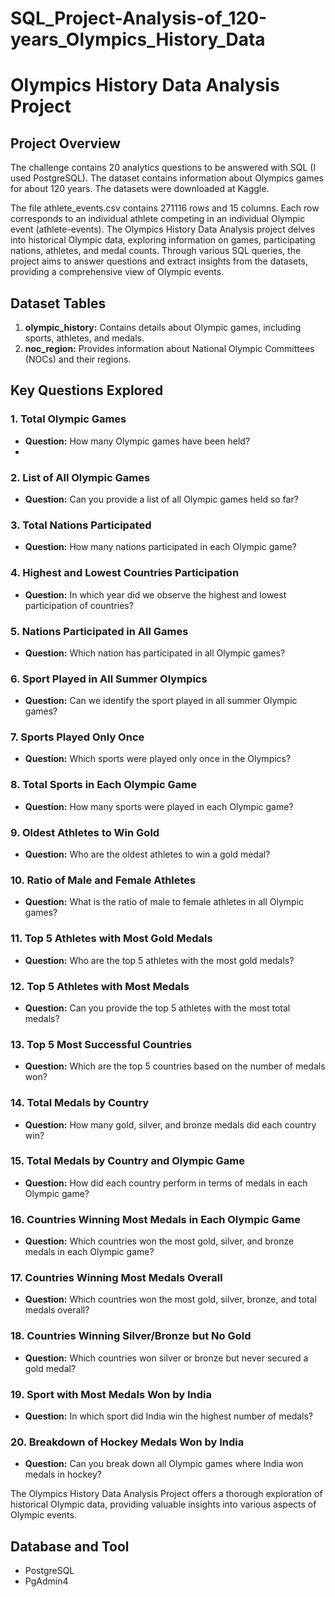 # SQL_Project-Analysis-of_120-years_Olympics_History_Data
# Olympics History Data Analysis Project

## Project Overview
The challenge contains 20 analytics questions to be answered with SQL (I used PostgreSQL). The dataset contains information about Olympics games for about 120 years. The datasets were downloaded at Kaggle.

The file athlete_events.csv contains 271116 rows and 15 columns. Each row corresponds to an individual athlete competing in an individual Olympic event (athlete-events). 
The Olympics History Data Analysis project delves into historical Olympic data, exploring information on games, participating nations, athletes, and medal counts. Through various SQL queries, the project aims to answer questions and extract insights from the datasets, providing a comprehensive view of Olympic events.

## Dataset Tables
1. **olympic_history:** Contains details about Olympic games, including sports, athletes, and medals.
2. **noc_region:** Provides information about National Olympic Committees (NOCs) and their regions.

## Key Questions Explored

### 1. Total Olympic Games
- **Question:** How many Olympic games have been held?
- 

### 2. List of All Olympic Games
- **Question:** Can you provide a list of all Olympic games held so far?

### 3. Total Nations Participated
- **Question:** How many nations participated in each Olympic game?

### 4. Highest and Lowest Countries Participation
- **Question:** In which year did we observe the highest and lowest participation of countries?

### 5. Nations Participated in All Games
- **Question:** Which nation has participated in all Olympic games?

### 6. Sport Played in All Summer Olympics
- **Question:** Can we identify the sport played in all summer Olympic games?

### 7. Sports Played Only Once
- **Question:** Which sports were played only once in the Olympics?

### 8. Total Sports in Each Olympic Game
- **Question:** How many sports were played in each Olympic game?

### 9. Oldest Athletes to Win Gold
- **Question:** Who are the oldest athletes to win a gold medal?

### 10. Ratio of Male and Female Athletes
- **Question:** What is the ratio of male to female athletes in all Olympic games?

### 11. Top 5 Athletes with Most Gold Medals
- **Question:** Who are the top 5 athletes with the most gold medals?

### 12. Top 5 Athletes with Most Medals
- **Question:** Can you provide the top 5 athletes with the most total medals?

### 13. Top 5 Most Successful Countries
- **Question:** Which are the top 5 countries based on the number of medals won?

### 14. Total Medals by Country
- **Question:** How many gold, silver, and bronze medals did each country win?

### 15. Total Medals by Country and Olympic Game
- **Question:** How did each country perform in terms of medals in each Olympic game?

### 16. Countries Winning Most Medals in Each Olympic Game
- **Question:** Which countries won the most gold, silver, and bronze medals in each Olympic game?

### 17. Countries Winning Most Medals Overall
- **Question:** Which countries won the most gold, silver, bronze, and total medals overall?

### 18. Countries Winning Silver/Bronze but No Gold
- **Question:** Which countries won silver or bronze but never secured a gold medal?

### 19. Sport with Most Medals Won by India
- **Question:** In which sport did India win the highest number of medals?


### 20. Breakdown of Hockey Medals Won by India
- **Question:** Can you break down all Olympic games where India won medals in hockey?

The Olympics History Data Analysis Project offers a thorough exploration of historical Olympic data, providing valuable insights into various aspects of Olympic events.

##  Database and Tool
* PostgreSQL
* PgAdmin4


